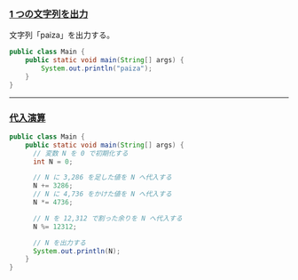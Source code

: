 ### [1 つの文字列を出力](https://paiza.jp/works/mondai/d_rank_level_up_problems/d_rank_level_up_problems__stdout_1)
文字列「paiza」を出力する。
```Java
public class Main {
    public static void main(String[] args) {
        System.out.println("paiza");
    }
}
```
***
### [代入演算](https://paiza.jp/works/mondai/d_rank_level_up_problems/d_rank_level_up_problems__arithmetic_substitution_op_boss)

```Java
public class Main {
    public static void main(String[] args) {
      // 変数 N を 0 で初期化する
      int N = 0;

      // N に 3,286 を足した値を N へ代入する
      N += 3286;
      // N に 4,736 をかけた値を N へ代入する
      N *= 4736;

      // N を 12,312 で割った余りを N へ代入する
      N %= 12312;

      // N を出力する
      System.out.println(N);
    }
}
```

